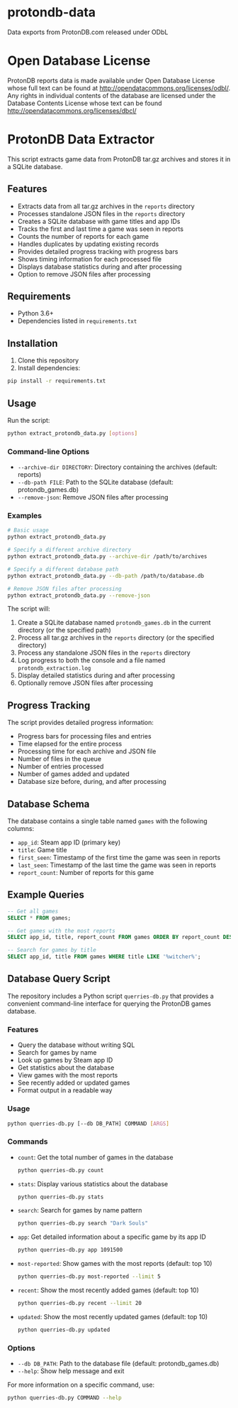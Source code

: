 # protondb-data
Data exports from ProtonDB.com released under ODbL

# Open Database License
ProtonDB reports data is made available under Open Database License whose full text can be found at http://opendatacommons.org/licenses/odbl/. Any rights in individual contents of the database are licensed under the Database Contents License whose text can be found http://opendatacommons.org/licenses/dbcl/

# ProtonDB Data Extractor

This script extracts game data from ProtonDB tar.gz archives and stores it in a SQLite database.

## Features

- Extracts data from all tar.gz archives in the `reports` directory
- Processes standalone JSON files in the `reports` directory
- Creates a SQLite database with game titles and app IDs
- Tracks the first and last time a game was seen in reports
- Counts the number of reports for each game
- Handles duplicates by updating existing records
- Provides detailed progress tracking with progress bars
- Shows timing information for each processed file
- Displays database statistics during and after processing
- Option to remove JSON files after processing

## Requirements

- Python 3.6+
- Dependencies listed in `requirements.txt`

## Installation

1. Clone this repository
2. Install dependencies:

```bash
pip install -r requirements.txt
```

## Usage

Run the script:

```bash
python extract_protondb_data.py [options]
```

### Command-line Options

- `--archive-dir DIRECTORY`: Directory containing the archives (default: reports)
- `--db-path FILE`: Path to the SQLite database (default: protondb_games.db)
- `--remove-json`: Remove JSON files after processing

### Examples

```bash
# Basic usage
python extract_protondb_data.py

# Specify a different archive directory
python extract_protondb_data.py --archive-dir /path/to/archives

# Specify a different database path
python extract_protondb_data.py --db-path /path/to/database.db

# Remove JSON files after processing
python extract_protondb_data.py --remove-json
```

The script will:
1. Create a SQLite database named `protondb_games.db` in the current directory (or the specified path)
2. Process all tar.gz archives in the `reports` directory (or the specified directory)
3. Process any standalone JSON files in the `reports` directory
4. Log progress to both the console and a file named `protondb_extraction.log`
5. Display detailed statistics during and after processing
6. Optionally remove JSON files after processing

## Progress Tracking

The script provides detailed progress information:
- Progress bars for processing files and entries
- Time elapsed for the entire process
- Processing time for each archive and JSON file
- Number of files in the queue
- Number of entries processed
- Number of games added and updated
- Database size before, during, and after processing

## Database Schema

The database contains a single table named `games` with the following columns:

- `app_id`: Steam app ID (primary key)
- `title`: Game title
- `first_seen`: Timestamp of the first time the game was seen in reports
- `last_seen`: Timestamp of the last time the game was seen in reports
- `report_count`: Number of reports for this game

## Example Queries

```sql
-- Get all games
SELECT * FROM games;

-- Get games with the most reports
SELECT app_id, title, report_count FROM games ORDER BY report_count DESC LIMIT 10;

-- Search for games by title
SELECT app_id, title FROM games WHERE title LIKE '%witcher%';
```

## Database Query Script

The repository includes a Python script `querries-db.py` that provides a convenient command-line interface for querying the ProtonDB games database.

### Features

- Query the database without writing SQL
- Search for games by name
- Look up games by Steam app ID
- Get statistics about the database
- View games with the most reports
- See recently added or updated games
- Format output in a readable way

### Usage

```bash
python querries-db.py [--db DB_PATH] COMMAND [ARGS]
```

### Commands

- `count`: Get the total number of games in the database
  ```bash
  python querries-db.py count
  ```

- `stats`: Display various statistics about the database
  ```bash
  python querries-db.py stats
  ```

- `search`: Search for games by name pattern
  ```bash
  python querries-db.py search "Dark Souls"
  ```

- `app`: Get detailed information about a specific game by its app ID
  ```bash
  python querries-db.py app 1091500
  ```

- `most-reported`: Show games with the most reports (default: top 10)
  ```bash
  python querries-db.py most-reported --limit 5
  ```

- `recent`: Show the most recently added games (default: top 10)
  ```bash
  python querries-db.py recent --limit 20
  ```

- `updated`: Show the most recently updated games (default: top 10)
  ```bash
  python querries-db.py updated
  ```

### Options

- `--db DB_PATH`: Path to the database file (default: protondb_games.db)
- `--help`: Show help message and exit

For more information on a specific command, use:
```bash
python querries-db.py COMMAND --help
```